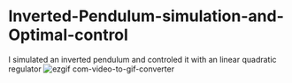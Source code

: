 # Inverted-Pendulum-simulation-and-Optimal-control
I simulated an inverted pendulum and controled it with an linear quadratic regulator
![ezgif com-video-to-gif-converter](https://github.com/BosieIonut/Inverted-Pendulum-simulation-and-Optimal-control/assets/33691449/94579b83-7fe4-4cf6-98ae-2c57f9a636be)
